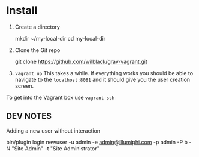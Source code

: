 # Install

1. Create a directory

    mkdir ~/my-local-dir
    cd my-local-dir

2. Clone the Git repo
    
    git clone https://github.com/wilblack/grav-vagrant.git


3. `vagrant up` This takes a while. If everything works you should be able to navigate to the `localhost:8081` and it should give you the user creation screen.

To get into the Vagrant box use `vagrant ssh`




## DEV NOTES

Adding a new user without interaction

bin/plugin login newuser -u admin -e admin@illumiphi.com -p admin -P b -N "Site Admin" -t "Site Administrator"